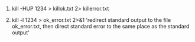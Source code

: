1. kill -HUP 1234 > killok.txt 2> killerror.txt

2. kill -l 1234 > ok_error.txt 2>&1
'redirect standard output to the file ok_error.txt, then direct standard error to the same place as the standard output'
